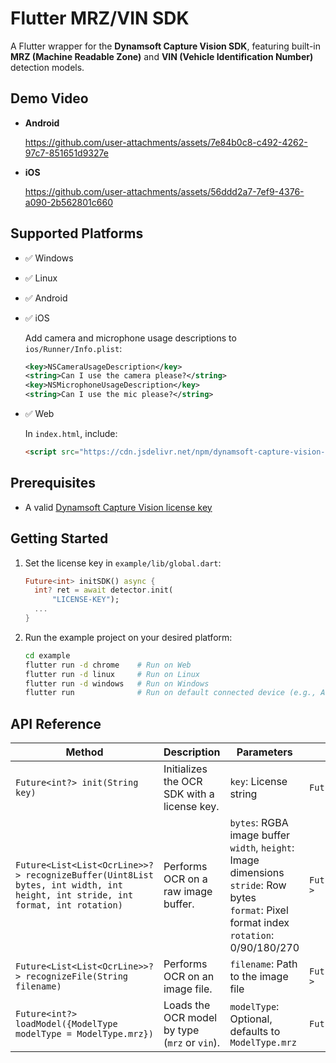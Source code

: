 # Flutter MRZ/VIN SDK 

A Flutter wrapper for the **Dynamsoft Capture Vision SDK**, featuring built-in **MRZ (Machine Readable Zone)** and **VIN (Vehicle Identification Number)** detection models.

## Demo Video

- **Android**

  https://github.com/user-attachments/assets/7e84b0c8-c492-4262-97c7-851651d9327e

- **iOS**

  https://github.com/user-attachments/assets/56ddd2a7-7ef9-4376-a090-2b562801c660

## Supported Platforms
- ✅ Windows
- ✅ Linux
- ✅ Android
- ✅ iOS
    
    Add camera and microphone usage descriptions to `ios/Runner/Info.plist`:
    
    ```xml
    <key>NSCameraUsageDescription</key>
    <string>Can I use the camera please?</string>
    <key>NSMicrophoneUsageDescription</key>
    <string>Can I use the mic please?</string>
    ```

- ✅ Web
        
    In `index.html`, include:

    ```html
    <script src="https://cdn.jsdelivr.net/npm/dynamsoft-capture-vision-bundle@2.6.1000/dist/dcv.bundle.min.js"></script>
    ```


## Prerequisites
- A valid [Dynamsoft Capture Vision license key](https://www.dynamsoft.com/customer/license/trialLicense/?product=dcv&package=cross-platform)

## Getting Started
1. Set the license key in `example/lib/global.dart`:

    ```dart
    Future<int> initSDK() async {
      int? ret = await detector.init(
          "LICENSE-KEY");
      ...
    }
    ```
2. Run the example project on your desired platform:

    ```bash
    cd example
    flutter run -d chrome    # Run on Web
    flutter run -d linux     # Run on Linux
    flutter run -d windows   # Run on Windows
    flutter run              # Run on default connected device (e.g., Android)
    ```

## API Reference

| Method                                                                 | Description                                             | Parameters                                                                                                                                                     | Return Type                        |
|------------------------------------------------------------------------|---------------------------------------------------------|----------------------------------------------------------------------------------------------------------------------------------------------------------------|------------------------------------|
| `Future<int?> init(String key)`                                        | Initializes the OCR SDK with a license key.             | `key`: License string                                                                                                                                            | `Future<int?>`                     |
| `Future<List<List<OcrLine>>?> recognizeBuffer(Uint8List bytes, int width, int height, int stride, int format, int rotation)` | Performs OCR on a raw image buffer.                    | `bytes`: RGBA image buffer  <br> `width`, `height`: Image dimensions <br> `stride`: Row bytes <br> `format`: Pixel format index <br> `rotation`: 0/90/180/270 | `Future<List<List<OcrLine>>?>`    |
| `Future<List<List<OcrLine>>?> recognizeFile(String filename)`       | Performs OCR on an image file.                          | `filename`: Path to the image file                                                                                                                              | `Future<List<List<OcrLine>>?>`    |
| `Future<int?> loadModel({ModelType modelType = ModelType.mrz})`       | Loads the OCR model by type (`mrz` or `vin`).           | `modelType`: Optional, defaults to `ModelType.mrz`                                                                                                              | `Future<int?>`                     |
